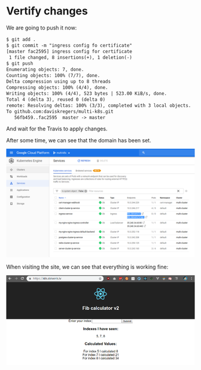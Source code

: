 # Vertify changes

We are going to push it now:

```
$ git add .
$ git commit -m "ingress config fo certificate"
[master fac2595] ingress config for certificate
 1 file changed, 8 insertions(+), 1 deletion(-)
$ git push
Enumerating objects: 7, done.
Counting objects: 100% (7/7), done.
Delta compression using up to 8 threads
Compressing objects: 100% (4/4), done.
Writing objects: 100% (4/4), 523 bytes | 523.00 KiB/s, done.
Total 4 (delta 3), reused 0 (delta 0)
remote: Resolving deltas: 100% (3/3), completed with 3 local objects.
To github.com:daviskregers/multi-k8s.git
   56fb459..fac2595  master -> master
```

And wait for the Travis to apply changes.

After some time, we can see that the domain has been set.

![](../../images/2019-04-06-15-35-12.png)

When visiting the site, we can see that everything is working fine:

![](../../images/2019-04-06-15-59-30.png)